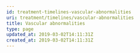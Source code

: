 ```yaml
---
id: treatment-timelines-vascular-abnormalities
uri: treatment/timelines/vascular-abnormalities
title: Vascular abnormalities
type: page
updated_at: 2019-03-02T14:11:31Z
created_at: 2019-03-02T14:11:31Z
---
```


